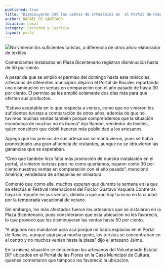 ```yaml
---
published: true
title: "Disminuyeron 30% las ventas de artesanías en  el Portal de Rosales en comparación a 2012"
author: RAFAEL DE SANTIAGO
location: Local
category: Sociedad y Justicia
layout: posts
---
```


![](http://i.imgur.com/l9cthprm.jpg)No vinieron los suficientes turistas, a diferencia de otros años: elaborador de textiles

Comerciantes instalados en Plaza Bicentenario registran disminución hasta de 50 por ciento 

A pesar de que se amplió el permiso del domingo hasta este miércoles, artesanos de diferentes municipios dejaron el Portal de Rosales reportando una disminución en ventas en comparación con el año pasado de hasta 30 por ciento. El permiso se les amplió solamente dos días más para que oferten sus productos.

“Estuvo aceptable en lo que respecta a ventas, como que no vinieron los suficientes turistas a comparación de otros años, además de que no tuvimos muchas ventas también porque comprendemos que la situación económica de muchos no es buena” dijo Ramón, vendedor de textiles, quien consideró que debió hacerse más publicidad a los artesanos.

Agregó que los precios de sus artesanías se mantuvieron, pues se había pronosticado una gran afluencia de visitantes, aunque no se obtuvieron las ganancias que se esperaban.

“Creo que también hizo falta más promoción de nuestra instalación en el portal, sí vinieron turistas pero no como queríamos, bajaron como 30 por ciento nuestras ventas en comparación con el año pasado”, mencionó América, vendedora de artesanías en miniatura.

Comentó que como ella, muchos esperan que durante la semana en la que se efectúa el Festival Internacional del Folclor Gustavo Vaquera Contreras haya un repunte en sus ventas, debido a que aún hay turismo en la ciudad por la temporada vacacional de verano.

Sin embargo, los más afectados fueron los artesanos que se instalaron en la Plaza Bicentenario, pues consideraron que esta ubicación no les favoreció, lo que provocó que les disminuyeran las ventas hasta 50 por ciento.

“A algunos nos mandaron para acá porque no había espacios en el Portal de Rosales, aunque aquí pasa mucha gente, los turistas se concentraban en el centro y no muchos venían hasta la plaza” dijo el artesano Jaime.

En la misma situación se encuentran los artesanos del Voluntariado Estatal DIF ubicados en el Portal de las Flores en la Casa Municipal de Cultura, quienes comentaron que tampoco les favoreció la ubicación.
